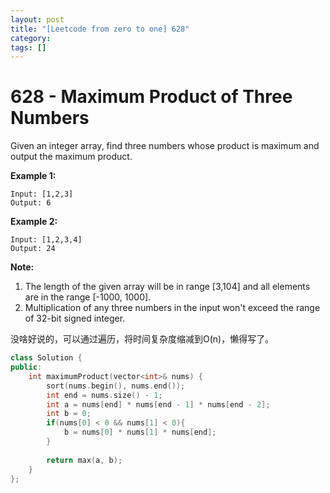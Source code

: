 ```yaml
---
layout: post
title: "[Leetcode from zero to one] 628"
category: 
tags: []
---
```


# 628 - Maximum Product of Three Numbers

Given an integer array, find three numbers whose product is maximum and output the maximum product.

**Example 1:**

```
Input: [1,2,3]
Output: 6
```

 

**Example 2:**

```
Input: [1,2,3,4]
Output: 24
```

 

**Note:**

1. The length of the given array will be in range [3,104] and all elements are in the range [-1000, 1000].
2. Multiplication of any three numbers in the input won't exceed the range of 32-bit signed integer.



没啥好说的，可以通过遍历，将时间复杂度缩减到O(n)，懒得写了。

```c++
class Solution {
public:
    int maximumProduct(vector<int>& nums) {
        sort(nums.begin(), nums.end());
        int end = nums.size() - 1;
        int a = nums[end] * nums[end - 1] * nums[end - 2];
        int b = 0;
        if(nums[0] < 0 && nums[1] < 0){
            b = nums[0] * nums[1] * nums[end];
        }
        
        return max(a, b);
    }
};
```

